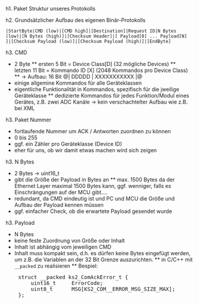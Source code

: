 
h1. Paket Struktur unseres Protokolls

h2. Grundsätzlicher Aufbau des eigenen Binär-Protokolls

`|StartByte|CMD (low)|[CMD high]|[Destination]|Request ID|N Bytes (low)|[N Bytes (high)]|[Checksum Header]|[ Payload[0] ... Payload[N] ]|[Checksum Payload (low)]|[Checksum Payload (high)]|[EndByte]`

h3. CMD

* 2 Byte
** ersten 5 Bit = Device Class[D] (32 mögliche Devices)
** letzten 11 Bit = Kommando ID [X] (2048 Kommandos pro Device Class)
** -> Aufbau: 16 Bit @| DDDDD | XXXXXXXXXXX |@
* einige allgemine Kommandos für alle Geräteklassen
* eigentliche Funktionalität in Kommandos, spezifisch für die jweilige Geräteklasse
** dedizierte Kommandos für jedes Funktion/Modul eines Gerätes, z.B. zwei ADC Kanäle -> kein verschachtelter Aufbau wie z.B. bei XML

h3. Paket Nummer

* fortlaufende Nummer um ACK / Antworten zuordnen zu können
* 0 bis 255
* ggf. ein Zähler pro Geräteklasse (Device ID)
* eher für uns, ob wir damit etwas machen wird sich zeigen

h3. N Bytes

* 2 Bytes -> uint16_t
* gibt die Größe der Payload in Bytes an
** max. 1500 Bytes da der Ethernet Layer maximal 1500 Bytes kann, ggf. wenniger, falls es Einschrängungen auf der MCU gibt....
* redundant, da CMD eindeutig ist und PC und MCU die Größe und Aufbau der Payload kennen müssen
* ggf. einfacher Check, ob die erwartete Payload gesendet wurde

h3. Payload

* N Bytes
* keine feste Zuordnung von Größe oder Inhalt
* Inhalt ist abhängig vom jeweiligen CMD
* Inhalt muss kompakt sein, d.h. es dürfen keine Bytes eingefügt werden, um z.B. die Variablen an der 32 Bit Grenze auszurichten.
** in C/C++ mit `__packed` zu realisieren
** Bespiel:
<pre>
    struct __packed ks2_ComAckError_t {  
        uint16_t     ErrorCode; 
        uint8_t      MSG[KS2_COM__ERROR_MSG_SIZE_MAX];  
    };
</pre>
 
